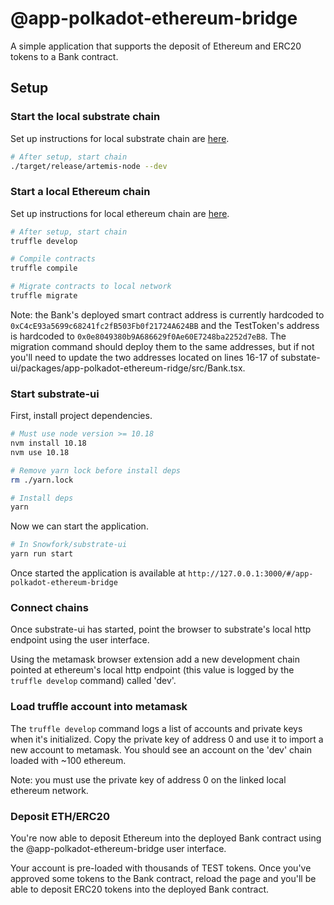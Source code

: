 # @app-polkadot-ethereum-bridge

A simple application that supports the deposit of Ethereum and ERC20 tokens to a Bank contract.

## Setup

### Start the local substrate chain

Set up instructions for local substrate chain are [here](https://github.com/Snowfork/polkadot-ethereum/tree/main/parachain).

```bash
# After setup, start chain
./target/release/artemis-node --dev
```

### Start a local Ethereum chain

Set up instructions for local ethereum chain are [here](https://github.com/Snowfork/polkadot-ethereum/tree/main/ethereum).
```bash
# After setup, start chain
truffle develop

# Compile contracts
truffle compile

# Migrate contracts to local network
truffle migrate
```

Note: the Bank's deployed smart contract address is currently hardcoded to `0xC4cE93a5699c68241fc2fB503Fb0f21724A624BB` and the TestToken's address is hardcoded to `0x0e8049380b9A686629f0Ae60E7248ba2252d7eB8`. The migration command should deploy them to the same addresses, but if not you'll need to update the two addresses located on lines 16-17 of substate-ui/packages/app-polkadot-ethereum-ridge/src/Bank.tsx.

### Start substrate-ui

First, install project dependencies.
```bash
# Must use node version >= 10.18
nvm install 10.18
nvm use 10.18

# Remove yarn lock before install deps
rm ./yarn.lock 

# Install deps
yarn
```

Now we can start the application.
```bash
# In Snowfork/substrate-ui
yarn run start
```

Once started the application is available at `http://127.0.0.1:3000/#/app-polkadot-ethereum-bridge`

### Connect chains

Once substrate-ui has started, point the browser to substrate's local http endpoint using the user interface. 

Using the metamask browser extension add a new development chain pointed at ethereum's local http endpoint (this value is logged by the `truffle develop` command) called 'dev'.

### Load truffle account into metamask

The `truffle develop` command logs a list of accounts and private keys when it's initialized. Copy the private key of address 0 and use it to import a new account to metamask. You should see an account on the 'dev' chain loaded with ~100 ethereum.

Note: you must use the private key of address 0 on the linked local ethereum network.

### Deposit ETH/ERC20

You're now able to deposit Ethereum into the deployed Bank contract using the @app-polkadot-ethereum-bridge user interface.

Your account is pre-loaded with thousands of TEST tokens. Once you've approved some tokens to the Bank contract, reload the page and you'll be able to deposit ERC20 tokens into the deployed Bank contract.
